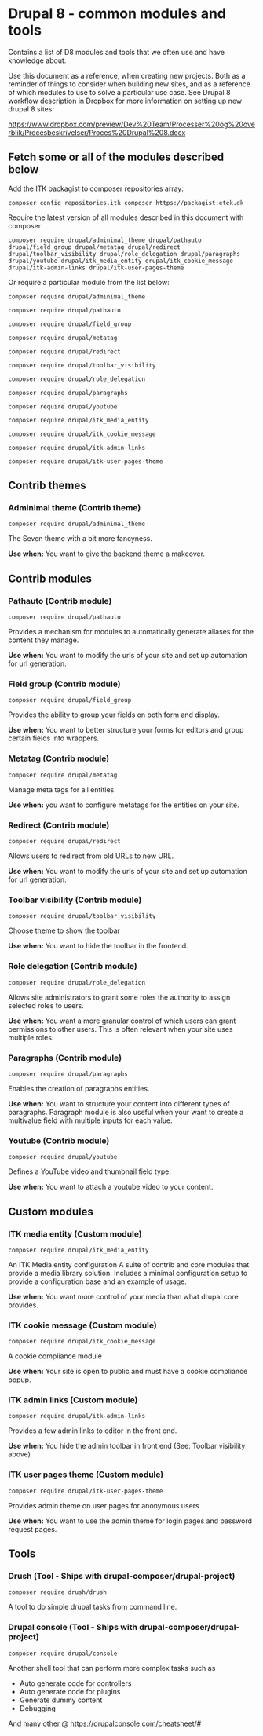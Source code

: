 Drupal 8 - common modules and tools
==========
Contains a list of D8 modules and tools that we often use and have knowledge about.

Use this document as a reference, when creating new projects. Both as a reminder of
things to consider when building new sites, and as a reference of which modules
to use to solve a particular use case. See Drupal 8 workflow description in Dropbox
for more information on setting up new drupal 8 sites:

https://www.dropbox.com/preview/Dev%20Team/Processer%20og%20overblik/Procesbeskrivelser/Proces%20Drupal%208.docx

## Fetch some or all of the modules described below
Add the ITK packagist to composer repositories array:

    composer config repositories.itk composer https://packagist.etek.dk

Require the latest version of all modules described in this document with composer:

    composer require drupal/adminimal_theme drupal/pathauto drupal/field_group drupal/metatag drupal/redirect drupal/toolbar_visibility drupal/role_delegation drupal/paragraphs drupal/youtube drupal/itk_media_entity drupal/itk_cookie_message drupal/itk-admin-links drupal/itk-user-pages-theme

Or require a particular module from the list below:

    composer require drupal/adminimal_theme

    composer require drupal/pathauto

    composer require drupal/field_group

    composer require drupal/metatag

    composer require drupal/redirect

    composer require drupal/toolbar_visibility

    composer require drupal/role_delegation

    composer require drupal/paragraphs

    composer require drupal/youtube

    composer require drupal/itk_media_entity

    composer require drupal/itk_cookie_message

    composer require drupal/itk-admin-links

    composer require drupal/itk-user-pages-theme

## Contrib themes

### Adminimal theme (Contrib theme)
    composer require drupal/adminimal_theme
The Seven theme with a bit more fancyness.

**Use when:** You want to give the backend theme a makeover.

## Contrib modules

### Pathauto (Contrib module)
    composer require drupal/pathauto
Provides a mechanism for modules to automatically generate aliases for the content they manage.

**Use when:** You want to modify the urls of your site and set up automation for url generation.

### Field group (Contrib module)
    composer require drupal/field_group
Provides the ability to group your fields on both form and display.

**Use when:** You want to better structure your forms for editors and group certain fields into wrappers.

### Metatag (Contrib module)
    composer require drupal/metatag
Manage meta tags for all entities.

**Use when:** you want to configure metatags for the entities on your site.

### Redirect (Contrib module)
    composer require drupal/redirect
Allows users to redirect from old URLs to new URL.

**Use when:** You want to modify the urls of your site and set up automation for url generation.

### Toolbar visibility (Contrib module)
    composer require drupal/toolbar_visibility
Choose theme to show the toolbar

**Use when:** You want to hide the toolbar in the frontend.

### Role delegation (Contrib module)
    composer require drupal/role_delegation
Allows site administrators to grant some roles the authority to assign selected roles to users.

**Use when:** You want a more granular control of which users can grant permissions to other users.
This is often relevant when your site uses multiple roles.

### Paragraphs (Contrib module)
    composer require drupal/paragraphs
Enables the creation of paragraphs entities.

**Use when:** You want to structure your content into different types of paragraphs.
Paragraph module is also useful when your want to create a multivalue field with multiple inputs for each value.


### Youtube (Contrib module)
    composer require drupal/youtube
Defines a YouTube video and thumbnail field type.

**Use when:** You want to attach a youtube video to your content.

## Custom modules
### ITK media entity (Custom module)
    composer require drupal/itk_media_entity
An ITK Media entity configuration
A suite of contrib and core modules that provide a media library solution.
Includes a minimal configuration setup to provide a configuration base and an example of usage.

**Use when:** You want more control of your media than what drupal core provides.

### ITK cookie message (Custom module)
    composer require drupal/itk_cookie_message
A cookie compliance module

**Use when:** Your site is open to public and must have a cookie compliance popup.

### ITK admin links (Custom module)
    composer require drupal/itk-admin-links
Provides a few admin links to editor in the front end.

**Use when:** You hide the admin toolbar in front end (See: Toolbar visibility above)

### ITK user pages theme (Custom module)
    composer require drupal/itk-user-pages-theme
Provides admin theme on user pages for anonymous users

**Use when:** You want to use the admin theme for login pages and password request pages.

## Tools

### Drush (Tool - Ships with drupal-composer/drupal-project)
    composer require drush/drush
A tool to do simple drupal tasks from command line.

### Drupal console (Tool - Ships with drupal-composer/drupal-project)
    composer require drupal/console
Another shell tool that can perform more complex tasks such as
  * Auto generate code for controllers
  * Auto generate code for plugins
  * Generate dummy content
  * Debugging

And many other @ https://drupalconsole.com/cheatsheet/#

